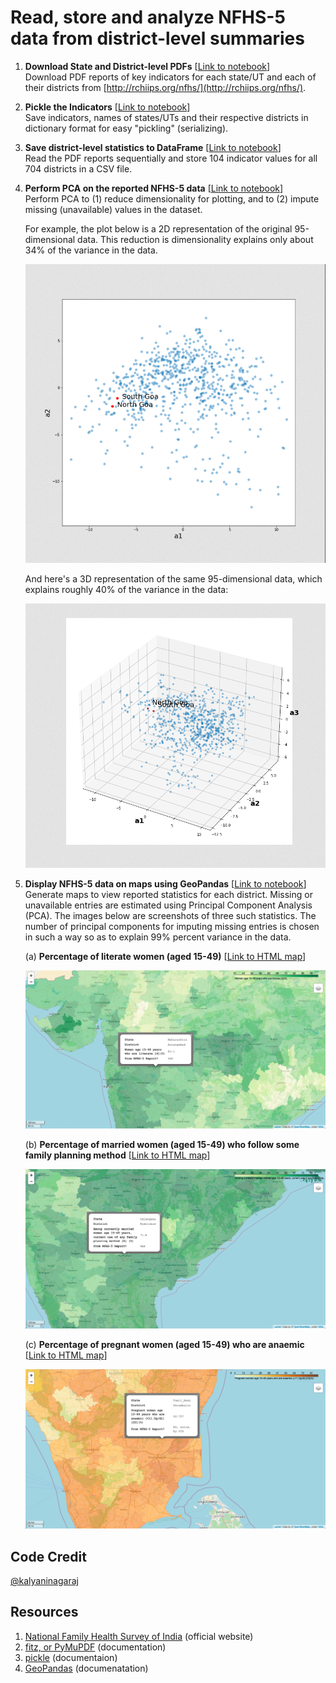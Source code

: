 # Read, store and analyze NFHS-5 data from district-level summaries

1. __Download State and District-level PDFs__ [[Link to notebook](https://nbviewer.org/github/kalyaninagaraj/NFHS5/blob/main/DownloadPDFs.ipynb)]  
   Download PDF reports of key indicators for each state/UT and each of their districts from [http://rchiips.org/nfhs/](http://rchiips.org/nfhs/).
   
2. __Pickle the Indicators__ [[Link to notebook](https://nbviewer.org/github/kalyaninagaraj/NFHS5/blob/main/PickleIndicators.ipynb)]  
   Save indicators, names of states/UTs and their respective districts in dictionary format for easy "pickling" (serializing).  
   
3. __Save district-level statistics to DataFrame__ [[Link to notebook](https://nbviewer.org/github/kalyaninagaraj/NFHS5/blob/main/WriteToDataFrame.ipynb)]  
   Read the PDF reports sequentially and store 104 indicator values for all 704 districts in a CSV file.
   
4. __Perform PCA on the reported NFHS-5 data__ [[Link to notebook]()]  
   Perform PCA to (1) reduce dimensionality for plotting, and to (2) impute missing (unavailable) values in the dataset. 
   
   For example, the plot below is a 2D representation of the original 95-dimensional data. This reduction is dimensionality explains only about 34% of the variance in the data.   
   
   ![2D-PCA](IMAGES/2D-PCA.png) 
   
   And here's a 3D representation of the same 95-dimensional data, which explains roughly 40% of the variance in the data:  
   
   ![3D-PCA](IMAGES/3D-PCA.png) 
   
5. __Display NFHS-5 data on maps using GeoPandas__ [[Link to notebook]()]  
   Generate maps to view reported statistics for each district. Missing or unavailable entries are estimated using Principal Component Analysis (PCA). The images below are screenshots of three such statistics. The number of principal components for imputing missing entries is chosen in such a way so as to explain 99% percent variance in the data. 
   
   (a) __Percentage of literate women (aged 15-49)__ [[Link to HTML map](https://github.com/kalyaninagaraj/NFHS5/blob/main/MAPS/Q14.html)]  
   
   ![Q14](IMAGES/Q14.png)   
   
   (b) __Percentage of married women (aged 15-49) who follow some family planning method__ [[Link to HTML map](https://github.com/kalyaninagaraj/NFHS5/blob/main/MAPS/Q20.html)]  
   
   ![Q20](IMAGES/Q20.png)  
   
   (c) __Percentage of pregnant women (aged 15-49) who are anaemic__ [[Link to HTML map](https://github.com/kalyaninagaraj/NFHS5/blob/main/MAPS/Q83.html)] 
   
   ![Q83](IMAGES/Q83.png)  
   
  
## Code Credit
[@kalyaninagaraj](https://github.com/kalyaninagaraj/)

## Resources
1. [National Family Health Survey of India](http://rchiips.org/nfhs/factsheet_NFHS-5.shtml) (official website)
2. [fitz, or PyMuPDF](https://pymupdf.readthedocs.io/en/latest/intro.html) (documentation)
3. [pickle](https://docs.python.org/3/library/pickle.html) (documentaion)
4. [GeoPandas](https://geopandas.org) (documenatation)
